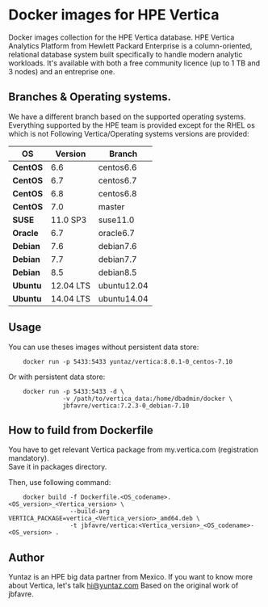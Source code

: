 # Docker images for HPE Vertica

Docker images collection for the HPE Vertica database.
HPE Vertica Analytics Platform from Hewlett Packard Enterprise is a column-oriented, relational database system built specifically to handle modern analytic workloads.
It's available with both a free community licence (up to 1 TB and 3 nodes) and an entreprise one.

## Branches & Operating systems. 
We have a different branch based on the supported operating systems.
Everything supported by the HPE team is provided except for the RHEL os which is not 
Following Vertica/Operating systems versions are provided:

OS | Version | Branch |
--- | --- | --- |
**CentOS**| 6.6 | centos6.6 | 
**CentOS**| 6.7 | centos6.7 |
**CentOS**| 6.8 | centos6.8 |
**CentOS**| 7.0 | master |
**SUSE**| 11.0 SP3 |  suse11.0 |
**Oracle**| 6.7 |  oracle6.7 |
**Debian**| 7.6 |  debian7.6 |
**Debian**| 7.7 |  debian7.7 |
**Debian**| 8.5 |  debian8.5 |
**Ubuntu**| 12.04 LTS | ubuntu12.04 | 
**Ubuntu**| 14.04 LTS | ubuntu14.04 | 

## Usage

You can use theses images without persistent data store:

```
    docker run -p 5433:5433 yuntaz/vertica:8.0.1-0_centos-7.10
```

Or with persistent data store:

```
    docker run -p 5433:5433 -d \
               -v /path/to/vertica_data:/home/dbadmin/docker \
               jbfavre/vertica:7.2.3-0_debian-7.10
```

## How to fuild from Dockerfile

You have to get relevant Vertica package from my.vertica.com (registration mandatory).  
Save it in packages directory.

Then, use following command:

```
    docker build -f Dockerfile.<OS_codename>.<OS_version>_<Vertica_version> \
                 --build-arg VERTICA_PACKAGE=vertica_<Vertica_version>_amd64.deb \
                 -t jbfavre/vertica:<Vertica_version>_<OS_codename>-<OS_version> .
```

## Author				 
Yuntaz is an HPE big data partner from Mexico.
If you want to know more about Vertica, let's talk hi@yuntaz.com
Based on the original work of jbfavre. 
